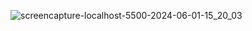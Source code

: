 ![screencapture-localhost-5500-2024-06-01-15_20_03](https://github.com/Fadiman741/WEBSITE_SPA/assets/63578113/e73f9d11-c027-4f85-b309-010c8e6f15ba)
